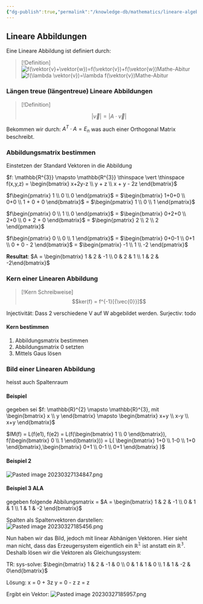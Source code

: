 ```yaml
---
{"dg-publish":true,"permalink":"/knowledge-db/mathematics/lineare-algebra/abbildungen/","noteIcon":""}
---
```


## Lineare Abbildungen

Eine Lineare Abbildung ist definiert durch:

> [!Definition]
> ![f(\vektor{v}+\vektor{w})=f(\vektor{v})+f(\vektor{w})Mathe-Abitur](https://abiturma.de/assets/compiled-latex/1e1ceeab8714602bbb230cb759128bb238db9f21.svg "f(\vektor{v}+\vektor{w})=f(\vektor{v})+f(\vektor{w})Mathe-Abitur")
> ![f(\lambda \vektor{v})=\lambda f(\vektor{v})Mathe-Abitur](https://abiturma.de/assets/compiled-latex/aa368ee214091ee8b03d2097e80b5651dd13d35e.svg "f(\lambda \vektor{v})=\lambda f(\vektor{v})Mathe-Abitur")

### Längen treue (längentreue) Lineare Abbildungen

> [!Definition]
> 
> $$
> |\vec{v}| = |A\cdot\vec{v}|
> $$

Bekommen wir durch: $A^{T}\cdot A = E_{n}$ was auch einer Orthogonal Matrix beschreibt.





### Abbildungsmatrix bestimmen
Einstetzen der Standard Vektoren in die Abbildung

$f: \mathbb{R^{3}} \mapsto \mathbb{R^{3}} \thinspace \vert \thinspace  f(x,y,z) = \begin{bmatrix} x+2y-z \\ y + z \\ x + y - 2z \end{bmatrix}$

$f\begin{pmatrix} 1 \\ 0 \\ 0 \end{pmatrix}$ = $\begin{bmatrix} 1+0+0 \\ 0+0 \\ 1 + 0 + 0 \end{bmatrix}$ = $\begin{pmatrix} 1 \\ 0 \\ 1 \end{pmatrix}$

$f\begin{pmatrix} 0 \\ 1 \\ 0 \end{pmatrix}$ = $\begin{bmatrix} 0+2+0 \\ 2+0 \\ 0 + 2 + 0 \end{bmatrix}$ =  $\begin{pmatrix} 2 \\ 2 \\ 2 \end{pmatrix}$

$f\begin{pmatrix} 0 \\ 0 \\ 1 \end{pmatrix}$ = $\begin{bmatrix} 0+0-1 \\ 0+1 \\ 0 + 0 - 2 \end{bmatrix}$ =  $\begin{pmatrix} -1 \\ 1 \\ -2 \end{pmatrix}$

**Resultat**:
$A = \begin{bmatrix} 1 & 2  & -1 \\ 0 & 2 & 1 \\ 1 & 2 & -2\end{bmatrix}$



### Kern einer Linearen Abbildung

> [!Kern Schreibweise]
> $$ker(f) = f^{-1}[{\vec{0}}]$$

Injectivität: Dass 2 verschiedene V auf W abgebildet werden.
Surjectiv: todo 

#### Kern bestimmen
1. Abbildungsmatrix bestimmen
2. Abbildungsmatrix 0 setzten
3. Mittels Gaus lösen

### Bild einer Linearen Abbildung
heisst auch Spaltenraum

#### Beispiel 
gegeben sei $f: \mathbb{R}^{2} \mapsto \mathbb{R}^{3}, mit  \begin{bmatrix} x \\ y \end{bmatrix} \mapsto \begin{bmatrix} x+y \\ x-y \\ x+y \end{bmatrix}$

$IM(f) = L(f(e1), f(e2) = L(f(\begin{bmatrix} 1 \\ 0 \end{bmatrix}), f(\begin{bmatrix} 0 \\ 1 \end{bmatrix})) = L( \begin{bmatrix} 1+0 \\ 1-0 \\ 1+0 \end{bmatrix},\begin{bmatrix} 0+1 \\ 0-1 \\ 0+1 \end{bmatrix} )$ 

#### Beispiel 2
![Pasted image 20230327134847.png](/img/user/Files/Pasted%20image%2020230327134847.png)

#### Beispiel 3 ALA
gegeben folgende Abbilungsmatrix =  $A = \begin{bmatrix} 1 & 2 & -1 \\ 0 & 1 & 1 \\ 1 & 1 & -2 \end{bmatrix}$

Spalten als Spaltenvektoren darstellen:
![Pasted image 20230327185456.png](/img/user/Files/Pasted%20image%2020230327185456.png)

Nun haben wir das Bild, jedoch mit linear Abhänigen Vektoren. Hier sieht man nicht, dass das Erzeugersystem eigentlich ein $\mathbb{R^1}$ ist anstatt ein $\mathbb{R^3}$. Deshalb lösen wir die Vektoren als Gleichungssystem:

TR: sys-solve: $\begin{bmatrix} 1 & 2 & -1 & 0 \\ 0 & 1 & 1 & 0 \\ 1 & 1 & -2 & 0\end{bmatrix}$

Lösung: 
x = 0 + 3z
y = 0 - z
z = z

Ergibt ein Vektor:
![Pasted image 20230327185957.png](/img/user/Files/Pasted%20image%2020230327185957.png)
